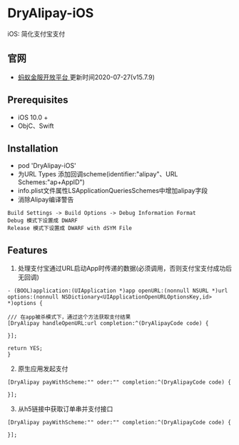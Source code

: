 # DryAlipay-iOS
iOS: 简化支付宝支付

## 官网
* [蚂蚁金服开放平台 ](https://docs.open.alipay.com/54/104509) 更新时间2020-07-27(v15.7.9)

## Prerequisites
* iOS 10.0 +
* ObjC、Swift

## Installation
* pod 'DryAlipay-iOS'
* 为URL Types 添加回调scheme(identifier:"alipay"、URL Schemes:"ap+AppID")
* info.plist文件属性LSApplicationQueriesSchemes中增加alipay字段
* 消除Alipay编译警告
```
Build Settings -> Build Options -> Debug Information Format
Debug 模式下设置成 DWARF
Release 模式下设置成 DWARF with dSYM File
```

## Features
1. 处理支付宝通过URL启动App时传递的数据(必须调用，否则支付宝支付成功后无回调)
``` 
- (BOOL)application:(UIApplication *)app openURL:(nonnull NSURL *)url options:(nonnull NSDictionary<UIApplicationOpenURLOptionsKey,id> *)options {

/// 在app被杀模式下，通过这个方法获取支付结果
[DryAlipay handleOpenURL:url completion:^(DryAlipayCode code) {

}];

return YES;
}
```
2. 原生应用发起支付
```
[DryAlipay payWithScheme:"" oder:"" completion:^(DryAlipayCode code) {

}];
```
3. 从h5链接中获取订单串并支付接口
```
[DryAlipay payWithScheme:"" oder:"" completion:^(DryAlipayCode code) {

}];
```
